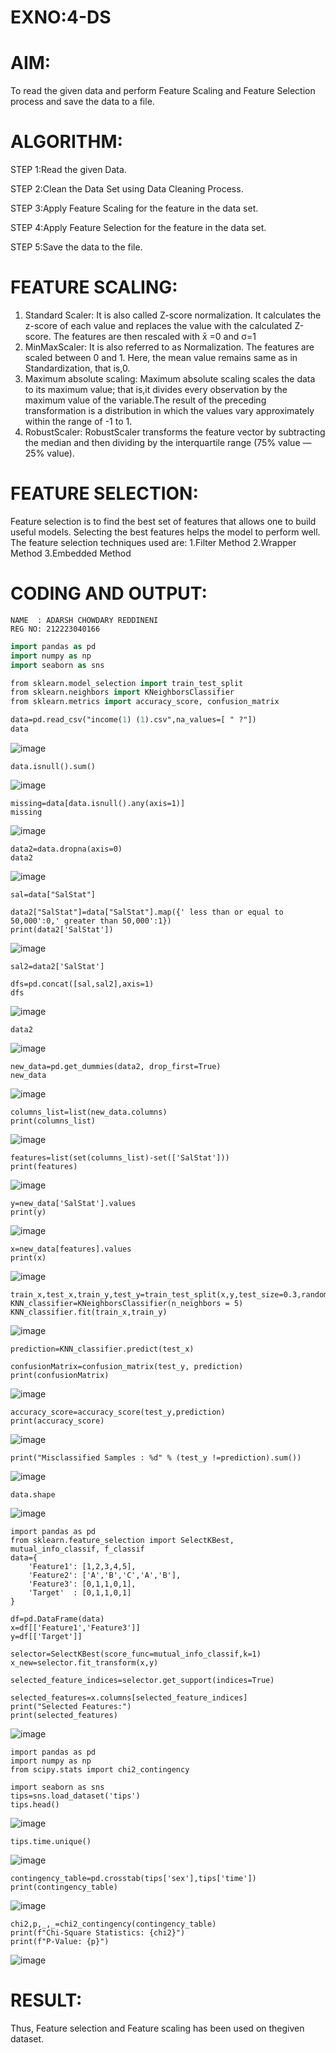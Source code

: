 # EXNO:4-DS
# AIM:
To read the given data and perform Feature Scaling and Feature Selection process and save the
data to a file.

# ALGORITHM:
STEP 1:Read the given Data.

STEP 2:Clean the Data Set using Data Cleaning Process.

STEP 3:Apply Feature Scaling for the feature in the data set.

STEP 4:Apply Feature Selection for the feature in the data set.

STEP 5:Save the data to the file.

# FEATURE SCALING:
1. Standard Scaler: It is also called Z-score normalization. It calculates the z-score of each value and replaces the value with the calculated Z-score. The features are then rescaled with x̄ =0 and σ=1
2. MinMaxScaler: It is also referred to as Normalization. The features are scaled between 0 and 1. Here, the mean value remains same as in Standardization, that is,0.
3. Maximum absolute scaling: Maximum absolute scaling scales the data to its maximum value; that is,it divides every observation by the maximum value of the variable.The result of the preceding transformation is a distribution in which the values vary approximately within the range of -1 to 1.
4. RobustScaler: RobustScaler transforms the feature vector by subtracting the median and then dividing by the interquartile range (75% value — 25% value).

# FEATURE SELECTION:
Feature selection is to find the best set of features that allows one to build useful models. Selecting the best features helps the model to perform well.
The feature selection techniques used are:
1.Filter Method
2.Wrapper Method
3.Embedded Method

# CODING AND OUTPUT:
```
NAME  : ADARSH CHOWDARY REDDINENI
REG NO: 212223040166
```
```p
import pandas as pd
import numpy as np
import seaborn as sns

from sklearn.model_selection import train_test_split
from sklearn.neighbors import KNeighborsClassifier
from sklearn.metrics import accuracy_score, confusion_matrix

data=pd.read_csv("income(1) (1).csv",na_values=[ " ?"])
data
```

![image](https://github.com/bharathganeshsivasankaran/EXNO-4-DS/assets/119478098/5f546fbc-aa3d-42f3-a343-b38cbc22d65f)
```
data.isnull().sum()
```
![image](https://github.com/bharathganeshsivasankaran/EXNO-4-DS/assets/119478098/702a9d71-d409-4016-8d62-97f14cd78804)
```
missing=data[data.isnull().any(axis=1)]
missing
```
![image](https://github.com/bharathganeshsivasankaran/EXNO-4-DS/assets/119478098/4d4fec15-4169-4240-97cc-c998d39be6ff)
```
data2=data.dropna(axis=0)
data2
```
![image](https://github.com/bharathganeshsivasankaran/EXNO-4-DS/assets/119478098/c66b9b34-7cfe-4702-9b47-e2a2665e9876)
```
sal=data["SalStat"]

data2["SalStat"]=data["SalStat"].map({' less than or equal to 50,000':0,' greater than 50,000':1})
print(data2['SalStat'])
```
![image](https://github.com/bharathganeshsivasankaran/EXNO-4-DS/assets/119478098/f7830929-1d59-401b-aace-5ac2e3f05810)
```
sal2=data2['SalStat']

dfs=pd.concat([sal,sal2],axis=1)
dfs
```
![image](https://github.com/bharathganeshsivasankaran/EXNO-4-DS/assets/119478098/e2a03295-80f4-4473-9b1b-eec90764b21e)
```
data2
```
![image](https://github.com/bharathganeshsivasankaran/EXNO-4-DS/assets/119478098/291744cd-47f2-498f-a151-094570f4c230)
```
new_data=pd.get_dummies(data2, drop_first=True)
new_data
```
![image](https://github.com/bharathganeshsivasankaran/EXNO-4-DS/assets/119478098/22a237a7-1d58-4fd4-8ac9-eea6b28feaa7)
```
columns_list=list(new_data.columns)
print(columns_list)
```
![image](https://github.com/bharathganeshsivasankaran/EXNO-4-DS/assets/119478098/4bf3c71f-6aa8-476f-ba37-775e9e719cb9)
```
features=list(set(columns_list)-set(['SalStat']))
print(features)
```
![image](https://github.com/bharathganeshsivasankaran/EXNO-4-DS/assets/119478098/43329ad4-a007-454d-bf59-da13d02525f4)
```
y=new_data['SalStat'].values
print(y)
```
![image](https://github.com/bharathganeshsivasankaran/EXNO-4-DS/assets/119478098/3e104c36-f36a-486a-82bf-0d7fa190f105)
```
x=new_data[features].values
print(x)
```
![image](https://github.com/bharathganeshsivasankaran/EXNO-4-DS/assets/119478098/16b8ecf7-abd4-4c84-b41d-9dba0401913b)
```
train_x,test_x,train_y,test_y=train_test_split(x,y,test_size=0.3,random_state=0)
KNN_classifier=KNeighborsClassifier(n_neighbors = 5)
KNN_classifier.fit(train_x,train_y)
```
![image](https://github.com/bharathganeshsivasankaran/EXNO-4-DS/assets/119478098/637909f6-abf8-4001-b907-1fc3238eaafc)
```
prediction=KNN_classifier.predict(test_x)

confusionMatrix=confusion_matrix(test_y, prediction)
print(confusionMatrix)
```
![image](https://github.com/bharathganeshsivasankaran/EXNO-4-DS/assets/119478098/02c01c89-cf8e-49cf-91c4-2f82958a56fd)
```
accuracy_score=accuracy_score(test_y,prediction)
print(accuracy_score)
```
![image](https://github.com/bharathganeshsivasankaran/EXNO-4-DS/assets/119478098/e8b52cf0-4a8d-4f37-b482-f8474169fd98)
```
print("Misclassified Samples : %d" % (test_y !=prediction).sum())
```
![image](https://github.com/bharathganeshsivasankaran/EXNO-4-DS/assets/119478098/e5e4a190-ec19-4e27-a4be-3f5fd83424b7)
```
data.shape
```
![image](https://github.com/bharathganeshsivasankaran/EXNO-4-DS/assets/119478098/ab402668-0ed6-4bcc-8efe-88a30234a0d3)
```
import pandas as pd
from sklearn.feature_selection import SelectKBest, mutual_info_classif, f_classif
data={
    'Feature1': [1,2,3,4,5],
    'Feature2': ['A','B','C','A','B'],
    'Feature3': [0,1,1,0,1],
    'Target'  : [0,1,1,0,1]
}

df=pd.DataFrame(data)
x=df[['Feature1','Feature3']]
y=df[['Target']]

selector=SelectKBest(score_func=mutual_info_classif,k=1)
x_new=selector.fit_transform(x,y)

selected_feature_indices=selector.get_support(indices=True)

selected_features=x.columns[selected_feature_indices]
print("Selected Features:")
print(selected_features)
```
![image](https://github.com/bharathganeshsivasankaran/EXNO-4-DS/assets/119478098/07124b6b-5fcc-4be4-84c9-8ff7f460fa5b)
```
import pandas as pd
import numpy as np
from scipy.stats import chi2_contingency

import seaborn as sns
tips=sns.load_dataset('tips')
tips.head()
```
![image](https://github.com/bharathganeshsivasankaran/EXNO-4-DS/assets/119478098/4e2e4948-68bd-4032-8993-9bcb353c0683)
```
tips.time.unique()
```
![image](https://github.com/bharathganeshsivasankaran/EXNO-4-DS/assets/119478098/dcf0947a-794a-4a7f-9fa3-eb90ac8d0d65)
```
contingency_table=pd.crosstab(tips['sex'],tips['time'])
print(contingency_table)
```
![image](https://github.com/bharathganeshsivasankaran/EXNO-4-DS/assets/119478098/b1ada218-79d9-4f0f-8f9c-dff2f83dab42)
```
chi2,p,_,_=chi2_contingency(contingency_table)
print(f"Chi-Square Statistics: {chi2}")
print(f"P-Value: {p}")
```
![image](https://github.com/bharathganeshsivasankaran/EXNO-4-DS/assets/119478098/3371ef7a-8779-41f7-9e13-154f4de94f63)



# RESULT:
Thus, Feature selection and Feature scaling has been used on thegiven dataset.
